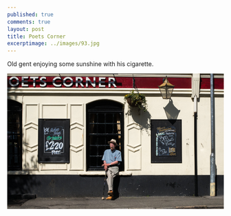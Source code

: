 ```yaml
---
published: true
comments: true
layout: post
title: Poets Corner
excerptimage: ../images/93.jpg
---
```


Old gent enjoying some sunshine with his cigarette. 

[![Image 93/365	25mm	f/8.0	ISO200	1/2000](../images/93.jpg)](https://www.flickr.com/photos/tmadhavan/17054742085/)